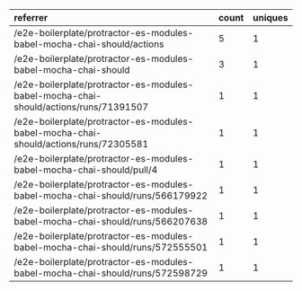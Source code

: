 | referrer                                                                             | count | uniques |
| :----------------------------------------------------------------------------------- | :---- | :------ |
| /e2e-boilerplate/protractor-es-modules-babel-mocha-chai-should/actions               | 5     | 1       |
| /e2e-boilerplate/protractor-es-modules-babel-mocha-chai-should                       | 3     | 1       |
| /e2e-boilerplate/protractor-es-modules-babel-mocha-chai-should/actions/runs/71391507 | 1     | 1       |
| /e2e-boilerplate/protractor-es-modules-babel-mocha-chai-should/actions/runs/72305581 | 1     | 1       |
| /e2e-boilerplate/protractor-es-modules-babel-mocha-chai-should/pull/4                | 1     | 1       |
| /e2e-boilerplate/protractor-es-modules-babel-mocha-chai-should/runs/566179922        | 1     | 1       |
| /e2e-boilerplate/protractor-es-modules-babel-mocha-chai-should/runs/566207638        | 1     | 1       |
| /e2e-boilerplate/protractor-es-modules-babel-mocha-chai-should/runs/572555501        | 1     | 1       |
| /e2e-boilerplate/protractor-es-modules-babel-mocha-chai-should/runs/572598729        | 1     | 1       |